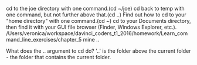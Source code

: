 cd to the joe directory with one command.(cd ~/joe)
cd back to temp with one command, but not further above that.(cd ..)
Find out how to cd to your "home directory" with one command.(cd ~)
cd to your Documents directory, then find it with your GUI file browser (Finder, Windows Explorer, etc.).
/Users/veronica/workspace/davinci_coders_t1_2016/homework/Learn_command_line_exercises/chapter_5
mine ..

What does the .. argument to cd do? '..' is the folder above the current folder - the folder that contains the current folder.



